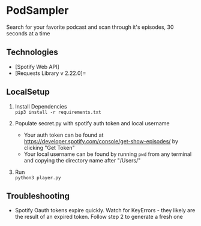 # PodSampler

Search for your favorite podcast and scan through it's episodes, 30 seconds at a time

## Technologies

- [Spotify Web API]
- [Requests Library v 2.22.0]=

## LocalSetup

1. Install Dependencies  
   `pip3 install -r requirements.txt`

2. Populate secret.py with spotify auth token and local username

   - Your auth token can be found at https://developer.spotify.com/console/get-show-episodes/ by clicking "Get Token"
   - Your local username can be found by running `pwd` from any terminal and copying the directory name after "/Users/"

3. Run  
   `python3 player.py`

## Troubleshooting

- Spotify Oauth tokens expire quickly. Watch for KeyErrors - they likely are the result of an expired token. Follow step 2 to generate a fresh one
